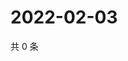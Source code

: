 # 2022-02-03

共 0 条

<!-- BEGIN WEIBO -->
<!-- 最后更新时间 Thu Feb 03 2022 22:13:11 GMT+0800 (China Standard Time) -->

<!-- END WEIBO -->
